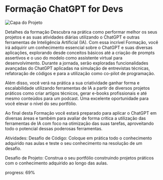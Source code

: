 # Formação ChatGPT for Devs

![Capa do Projeto](https://assets.dio.me/DSTU_-zep4rU4JceDp5Bsc62O7pD65ise53xYO9cJm4/f:webp/h:120/q:80/L3RyYWNrcy9lY2EwMjEzMS1lYjZiLTQ2ZWQtOWEyOC1mNmVlNTk3YWVhNTYucG5n)

Detalhes da formação
Descubra na prática como performar melhor os seus projetos e as suas atividades diárias utilizando o ChatGPT e outras ferramentas de Inteligência Artificial (IA). Com essa incrível Formação, você irá adquirir um conhecimento essencial sobre o ChatGPT e suas diversas aplicações, explorando desde conceitos básicos até a criação de prompts assertivos e o uso do modelo como assistente virtual para desenvolvimento. Durante a jornada, serão exploradas funcionalidades avançadas do ChatGPT aplicadas na simulação de entrevistas técnicas, refatoração de códigos e para a utilização como co-pilot de programação.

Além disso, você verá na prática a sua criatividade ganhar forma e escalabilidade utilizando ferramentas de IA a partir de diversos projetos práticos como criar artigos técnicos, gerar e-books profissionais e até mesmo conteúdos para um podcast. Uma excelente oportunidade para você elevar o nível do seu portfólio.

Ao final desta Formação você estará preparado para aplicar o ChatGPT em diversas áreas e também para avaliar de forma crítica a utilização das ferramentas de IA com foco na otimização das suas tarefas, aproveitando todo o potencial dessas poderosas ferramentas.

Atividades:
Desafio de Código: Coloque em prática todo o conhecimento adquirido nas aulas e teste o seu conhecimento na resolução de um desafio.

Desafio de Projeto: Construa o seu portfólio construindo projetos práticos com o conhecimento adquirido ao longo das aulas.

progress: 69%